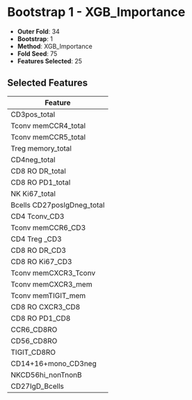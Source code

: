 # Bootstrap 1 - XGB_Importance

- **Outer Fold**: 34
- **Bootstrap**: 1
- **Method**: XGB_Importance
- **Fold Seed**: 75
- **Features Selected**: 25

## Selected Features

| Feature |
|---------|
| CD3pos_total |
| Tconv memCCR4_total |
| Tconv memCCR5_total |
| Treg memory_total |
| CD4neg_total |
| CD8 RO DR_total |
| CD8 RO PD1_total |
| NK Ki67_total |
| Bcells CD27posIgDneg_total |
| CD4 Tconv_CD3 |
| Tconv memCCR6_CD3 |
| CD4 Treg _CD3 |
| CD8 RO DR_CD3 |
| CD8  RO Ki67_CD3 |
| Tconv memCXCR3_Tconv |
| Tconv memCXCR3_mem |
| Tconv memTIGIT_mem |
| CD8 RO CXCR3_CD8 |
| CD8 RO PD1_CD8 |
| CCR6_CD8RO |
| CD56_CD8RO |
| TIGIT_CD8RO |
| CD14+16+mono_CD3neg |
| NKCD56hi_nonTnonB |
| CD27IgD_Bcells |
